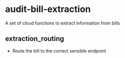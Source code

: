 # audit-bill-extraction

A set of cloud functions to extract information from bills

## extraction_routing

- Route the bill to the correct sensible endpoint
